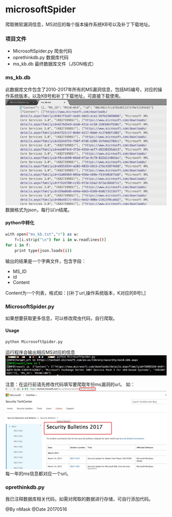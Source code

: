 # microsoftSpider
爬取微软漏洞信息，MS对应的每个版本操作系统KB号以及补丁下载地址。

### 项目文件
* MicrosoftSpider.py 爬虫代码
* oprethinkdb.py 数据库代码
* ms_kb.db 最终数据库文件（JSON格式）

### ms_kb.db
此数据库文件包含了2010-2017年所有的MS漏洞信息，包括MS编号，对应的操作系统版本，以及KB号和补丁下载地址，可直接下载使用。
![](/1.png)
数据格式为json，每行以\n结尾。
#### python中转化
```bash
with open("ms_kb.txt","r") as w:
    f=[i.strip("\n") for i in w.readlines()]
for i in f:
    print type(json.loads(i))
```
输出的结果是一个字典文件，包含字段：
* MS_ID
* id
* Content 

Content为一个列表，格式如：[(补丁url,操作系统版本，K对应的B号),]

### MicrosoftSpider.py
如果想要获取更多信息，可以修改爬虫代码，自行爬取。
#### Usage
```bash
python MicrosoftSpider.py
```
运行程序会输出相应MS对应的信息
![](2.png)

注意：在运行前请先修改代码填写要爬取年份ms漏洞的url。
如：
![](3.png)
每一年的ms信息都对应一个url。

### oprethinkdb.py
我已注释数据库相关代码，如需对爬取的数据进行存储，可自行添加代码。

@By nMask
@Date 20170516



